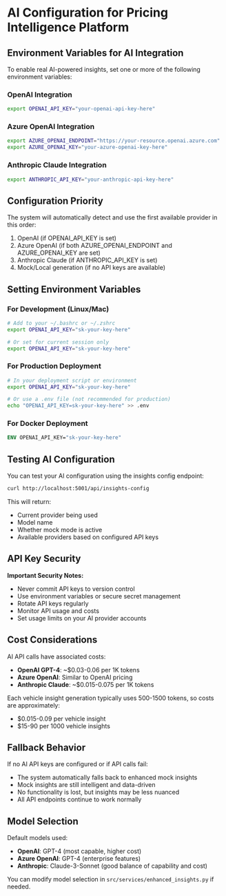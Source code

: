 # AI Configuration for Pricing Intelligence Platform

## Environment Variables for AI Integration

To enable real AI-powered insights, set one or more of the following environment variables:

### OpenAI Integration
```bash
export OPENAI_API_KEY="your-openai-api-key-here"
```

### Azure OpenAI Integration
```bash
export AZURE_OPENAI_ENDPOINT="https://your-resource.openai.azure.com"
export AZURE_OPENAI_KEY="your-azure-openai-key-here"
```

### Anthropic Claude Integration
```bash
export ANTHROPIC_API_KEY="your-anthropic-api-key-here"
```

## Configuration Priority

The system will automatically detect and use the first available provider in this order:
1. OpenAI (if OPENAI_API_KEY is set)
2. Azure OpenAI (if both AZURE_OPENAI_ENDPOINT and AZURE_OPENAI_KEY are set)
3. Anthropic Claude (if ANTHROPIC_API_KEY is set)
4. Mock/Local generation (if no API keys are available)

## Setting Environment Variables

### For Development (Linux/Mac)
```bash
# Add to your ~/.bashrc or ~/.zshrc
export OPENAI_API_KEY="sk-your-key-here"

# Or set for current session only
export OPENAI_API_KEY="sk-your-key-here"
```

### For Production Deployment
```bash
# In your deployment script or environment
export OPENAI_API_KEY="sk-your-key-here"

# Or use a .env file (not recommended for production)
echo "OPENAI_API_KEY=sk-your-key-here" >> .env
```

### For Docker Deployment
```dockerfile
ENV OPENAI_API_KEY="sk-your-key-here"
```

## Testing AI Configuration

You can test your AI configuration using the insights config endpoint:
```bash
curl http://localhost:5001/api/insights-config
```

This will return:
- Current provider being used
- Model name
- Whether mock mode is active
- Available providers based on configured API keys

## API Key Security

**Important Security Notes:**
- Never commit API keys to version control
- Use environment variables or secure secret management
- Rotate API keys regularly
- Monitor API usage and costs
- Set usage limits on your AI provider accounts

## Cost Considerations

AI API calls have associated costs:
- **OpenAI GPT-4**: ~$0.03-0.06 per 1K tokens
- **Azure OpenAI**: Similar to OpenAI pricing
- **Anthropic Claude**: ~$0.015-0.075 per 1K tokens

Each vehicle insight generation typically uses 500-1500 tokens, so costs are approximately:
- $0.015-0.09 per vehicle insight
- $15-90 per 1000 vehicle insights

## Fallback Behavior

If no AI API keys are configured or if API calls fail:
- The system automatically falls back to enhanced mock insights
- Mock insights are still intelligent and data-driven
- No functionality is lost, but insights may be less nuanced
- All API endpoints continue to work normally

## Model Selection

Default models used:
- **OpenAI**: GPT-4 (most capable, higher cost)
- **Azure OpenAI**: GPT-4 (enterprise features)
- **Anthropic**: Claude-3-Sonnet (good balance of capability and cost)

You can modify model selection in `src/services/enhanced_insights.py` if needed.

